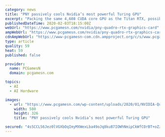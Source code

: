 ```yaml
---
category: news
title: "PNY passively cools Nvidia’s most powerful Turing GPU"
excerpt: "Packing the same 4,608 CUDA core GPU as the Titan RTX, possibly the best graphics card for gaming (and most ludicrous), these RTX series Quadros offer some of the best AI and ray-tracing performance – now in a fanless, server-friendly package. These professional cards are built around the TU102 GPU, the same one found within the enthusiast ..."
publishedDateTime: 2020-02-03T18:15:00Z
webUrl: "https://www.pcgamesn.com/nvidia/pny-quadro-rtx-graphics-card"
ampWebUrl: "https://www.pcgamesn.com/nvidia/pny-quadro-rtx-graphics-card?amp"
cdnAmpWebUrl: "https://www-pcgamesn-com.cdn.ampproject.org/c/s/www.pcgamesn.com/nvidia/pny-quadro-rtx-graphics-card?amp"
type: article
quality: 59
heat: 59
published: false

provider:
  name: PCGamesN
  domain: pcgamesn.com

topics:
  - AI
  - AI Hardware

images:
  - url: "https://www.pcgamesn.com/wp-content/uploads/2020/01/NVIDIA-Quadro-RTX-8000-Passive-bracket-580x326.jpg"
    width: 580
    height: 326
    title: "PNY passively cools Nvidia’s most powerful Turing GPU"

secured: "4sSCCLS6Jez0lVGXbOqImyMXWexLba49oJq8ku87IOWhNmipCkWfCOrBT+oZz6Jt7pplJ6QDYyWeNR3Om/a8sk8l+ndE1L1ukvtgo8MXqRoCZ+93rsoocO6XgTXuxzaZ3g5K/y3SU4FsKCZW474nU8g54MNB9KuUrDdA7tFKAjShzfDY5RRE/lHdmsd7rRV3n4+5n06+X6xLZp9boXSz7DWIf+cFzc4NAVJxoPuysq2bX3yGS4C7t+sM8eNvtgIyey3DTrtlH7YAEjfVqhy4phkKHmBSztITQIKWgAsDgfDN9XhE9YwsFY3i0H1Qp+8h;vuVrhsGTqaWax1F3FQ5zkA=="
---
```


